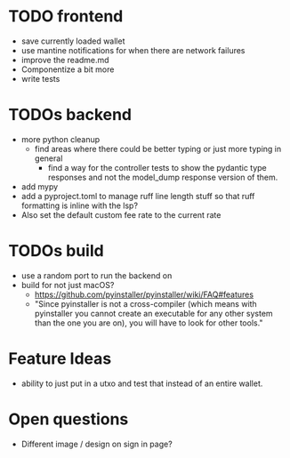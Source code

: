 # TODO frontend
- save currently loaded wallet
- use mantine notifications for when there are network failures
- improve the readme.md
- Componentize a bit more 
- write tests



# TODOs backend
- more python cleanup
  - find areas where there could be better typing or just more typing in general
    - find a way for the controller tests to show the pydantic type responses and not the model_dump response version of them.
- add mypy
- add a pyproject.toml to manage ruff line length stuff so that ruff formatting is inline with the lsp?
- Also set the default custom fee rate to the current rate 

# TODOs build
- use a random port to run the backend on 
- build for not just macOS? 
  - https://github.com/pyinstaller/pyinstaller/wiki/FAQ#features
  - "Since pyinstaller is not a cross-compiler (which means with pyinstaller you cannot create an executable for any other system than the one you are on), you will have to look for other tools."



# Feature Ideas
- ability to just put in a utxo and test that instead of an entire wallet.


# Open questions 
- Different image / design on sign in page?
